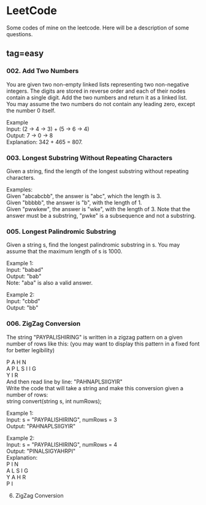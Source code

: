 # LeetCode
Some codes of mine on the leetcode.
Here will be a description of some questions.
## tag=easy
### 002. Add Two Numbers
You are given two non-empty linked lists representing two non-negative integers. The digits are stored in reverse order and each of their nodes contain a single digit. Add the two numbers and return it as a linked list.</br>
You may assume the two numbers do not contain any leading zero, except the number 0 itself.</br>

Example</br>
Input: (2 -> 4 -> 3) + (5 -> 6 -> 4)</br>
Output: 7 -> 0 -> 8</br>
Explanation: 342 + 465 = 807.</br>

### 003. Longest Substring Without Repeating Characters
Given a string, find the length of the longest substring without repeating characters.</br>

Examples:</br>
Given "abcabcbb", the answer is "abc", which the length is 3.</br>
Given "bbbbb", the answer is "b", with the length of 1.</br>
Given "pwwkew", the answer is "wke", with the length of 3. Note that the answer must be a substring, "pwke" is a subsequence and not a substring.</br>

### 005. Longest Palindromic Substring
Given a string s, find the longest palindromic substring in s. You may assume that the maximum length of s is 1000.

Example 1:</br>
Input: "babad"</br>
Output: "bab"</br>
Note: "aba" is also a valid answer.</br>

Example 2:</br>
Input: "cbbd"</br>
Output: "bb"</br>

### 006. ZigZag Conversion
The string "PAYPALISHIRING" is written in a zigzag pattern on a given number of rows like this: (you may want to display this pattern in a fixed font for better legibility)</br>

P   A   H   N</br>
A P L S I I G</br>
Y   I   R</br>
And then read line by line: "PAHNAPLSIIGYIR"</br>
Write the code that will take a string and make this conversion given a number of rows:</br>
string convert(string s, int numRows);</br>

Example 1:</br>
Input: s = "PAYPALISHIRING", numRows = 3</br>
Output: "PAHNAPLSIIGYIR"</br>

Example 2:</br>
Input: s = "PAYPALISHIRING", numRows = 4</br>
Output: "PINALSIGYAHRPI"</br>
Explanation:</br>
P     I    N</br>
A   L S  I G</br>
Y A   H R</br>
P     I</br>

6. ZigZag Conversion
